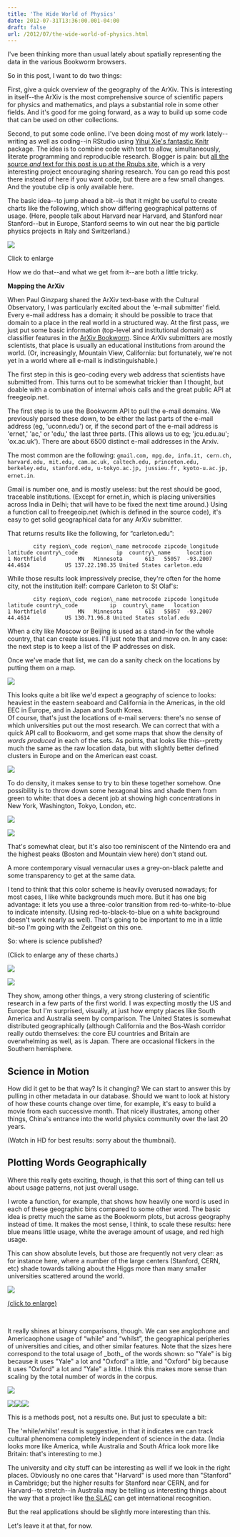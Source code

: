 ```yaml
---
title: 'The Wide World of Physics'
date: 2012-07-31T13:36:00.001-04:00
draft: false
url: /2012/07/the-wide-world-of-physics.html
---
```


I've been thinking more than usual lately about spatially representing the data in the various Bookworm browsers.

So in this post, I want to do two things:

First, give a quick overview of the geography of the ArXiv. This is interesting in itself--the ArXiv is the most comprehensive source of scientific papers for physics and mathematics, and plays a substantial role in some other fields. And it's good for me going forward, as a way to build up some code that can be used on other collections.

Second, to put some code online. I've been doing most of my work lately--writing as well as coding--in RStudio using [Yihui Xie's fantastic Knitr](http://yihui.name/knitr) package. The idea is to combine code with text to allow, simultaneously, literate programming and reproducible research. Blogger is pain: but [all the source _and_ text for this post is up at the Rpubs site](http://rpubs.com/benmschmidt/physics), which is a very interesting project encouraging sharing research. You can go read this post there instead of here if you want code, but there are a few small changes. And the youtube clip is only available here.

The basic idea--to jump ahead a bit--is that it might be useful to create charts like the following, which show differing geographical patterns of usage. (Here, people talk about Harvard near Harvard, and Stanford near Stanford--but in Europe, Stanford seems to win out near the big particle physics projects in Italy and Switzerland.)

[![](http://1.bp.blogspot.com/-3UhicLtodZM/UBgLiLrQH4I/AAAAAAAADhE/UVyL6BsMOcI/s640/9.png)](http://1.bp.blogspot.com/-3UhicLtodZM/UBgLiLrQH4I/AAAAAAAADhE/UVyL6BsMOcI/s1600/9.png)

Click to enlarge

How we do that--and what we get from it--are both a little tricky.

**Mapping the ArXiv**

When Paul Ginzparg shared the ArXiv text-base with the Cultural Observatory, I was particularly excited about the 'e-mail submitter' field. Every e-mail address has a domain; it should be possible to trace that domain to a place in the real world in a structured way. At the first pass, we just put some basic information (top-level and institutional domain) as classifier features in the [ArXiv Bookworm](http://arxiv.culturomics.org/). Since ArXiv submitters are mostly scientists, that place is usually an educational institutions from around the world. (Or, increasingly, Mountain View, California: but fortunately, we're not yet in a world where all e-mail is indistinguishable.)

The first step in this is geo-coding every web address that scientists have submitted from. This turns out to be somewhat trickier than I thought, but doable with a combination of internal whois calls and the great public API at freegeoip.net.

The first step is to use the Bookworm API to pull the e-mail domains. We previously parsed these down, to be either the last parts of the e-mail address (eg, 'uconn.edu') or, if the second part of the e-mail address is 'ernet,' 'ac,' or 'edu,' the last three parts. (This allows us to eg; 'jcu.edu.au'; 'ox.ac.uk'). There are about 6500 distinct e-mail addresses in the Arxiv.

The most common are the following: `gmail.com, mpg.de, infn.it, cern.ch, harvard.edu, mit.edu, cam.ac.uk, caltech.edu, princeton.edu, berkeley.edu, stanford.edu, u-tokyo.ac.jp, jussieu.fr, kyoto-u.ac.jp, ernet.in`.

Gmail is number one, and is mostly useless: but the rest should be good, traceable institutions. (Except for ernet.in, which is placing universities across India in Delhi; that will have to be fixed the next time around.) Using a function call to freegeoip.net (which is defined in the source code), it's easy to get solid geographical data for any ArXiv submitter.

That returns results like the following, for “carleton.edu”:

```
        city region\_code region\_name metrocode zipcode longitude latitude country\_code            ip  country\_name     location
1 Northfield          MN   Minnesota       613   55057  -93.2007  44.4614           US 137.22.198.35 United States carleton.edu
```

While those results look impressively precise, they're often for the home city, not the institution itelf: compare Carleton to St Olaf's:

```
        city region\_code region\_name metrocode zipcode longitude latitude country\_code          ip  country\_name   location
1 Northfield          MN   Minnesota       613   55057  -93.2007  44.4614           US 130.71.96.8 United States stolaf.edu
```

When a city like Moscow or Beijing is used as a stand-in for the whole country, that can create issues. I'll just note that and move on. In any case: the next step is to keep a list of the IP addresses on disk.

Once we've made that list, we can do a sanity check on the locations by putting them on a map.

[![](http://2.bp.blogspot.com/-7vhTbuhJ0QE/UBgKPbQalqI/AAAAAAAADfs/KRcwcgpFEY4/s640/1.png)](http://2.bp.blogspot.com/-7vhTbuhJ0QE/UBgKPbQalqI/AAAAAAAADfs/KRcwcgpFEY4/s1600/1.png)

This looks quite a bit like we'd expect a geography of science to looks: heaviest in the eastern seaboard and California in the Americas, in the old EEC in Europe, and in Japan and South Korea.  
Of course, that's just the locations of e-mail servers: there's no sense of which universities put out the most research. We can correct that with a quick API call to Bookworm, and get some maps that show the density of _words produced_ in each of the sets. As points, that looks like this--pretty much the same as the raw location data, but with slightly better defined clusters in Europe and on the American east coast.

[![](http://4.bp.blogspot.com/-HGrw_yqfC_k/UBgKT4AOG0I/AAAAAAAADgE/7djPgn41YbA/s1600/2.png)](http://4.bp.blogspot.com/-HGrw_yqfC_k/UBgKT4AOG0I/AAAAAAAADgE/7djPgn41YbA/s1600/2.png)

To do density, it makes sense to try to bin these together somehow. One possibility is to throw down some hexagonal bins and shade them from green to white: that does a decent job at showing high concentrations in New York, Washington, Tokyo, London, etc.

[![](http://3.bp.blogspot.com/-nLmyPRC9xek/UBgKUhLFQrI/AAAAAAAADgM/PWZHDn-p1DI/s1600/3.png)](http://3.bp.blogspot.com/-nLmyPRC9xek/UBgKUhLFQrI/AAAAAAAADgM/PWZHDn-p1DI/s1600/3.png)

[![](http://2.bp.blogspot.com/-3HMLQGQ_Pko/UBgKVUsr3FI/AAAAAAAADgU/9G9g_GXGvlk/s1600/4.png)](http://2.bp.blogspot.com/-3HMLQGQ_Pko/UBgKVUsr3FI/AAAAAAAADgU/9G9g_GXGvlk/s1600/4.png)

That's somewhat clear, but it's also too reminiscent of the Nintendo era and the highest peaks (Boston and Mountain view here) don't stand out.

A more contemporary visual vernacular uses a grey-on-black palette and some transparency to get at the same data.

I tend to think that this color scheme is heavily overused nowadays; for most cases, I like white backgrounds much more. But it has one big advantage: it lets you use a three-color transition from red-to-white-to-blue to indicate intensity. (Using red-to-black-to-blue on a white background doesn't work nearly as well). That's going to be important to me in a little bit–so I'm going with the Zeitgeist on this one.

So: where is science published?

(Click to enlarge any of these charts.)

[![](http://1.bp.blogspot.com/-GKFQn9-BlOU/UBgKWAy7xKI/AAAAAAAADgc/IF6zKnQe4_w/s640/5.png)](http://1.bp.blogspot.com/-GKFQn9-BlOU/UBgKWAy7xKI/AAAAAAAADgc/IF6zKnQe4_w/s1600/5.png)

[![](http://2.bp.blogspot.com/-tjVgzr6FoKI/UBgLgQaFwqI/AAAAAAAADgs/tDmJcy1DXDY/s640/6.png)](http://2.bp.blogspot.com/-tjVgzr6FoKI/UBgLgQaFwqI/AAAAAAAADgs/tDmJcy1DXDY/s1600/6.png)

They show, among other things, a very strong clustering of scientific research in a few parts of the first world. I was expecting mostly the US and Europe: but I'm surprised, visually, at just how empty places like South America and Australia seem by comparison. The United States is somewhat distributed geographically (although California and the Bos-Wash corridor really outdo themselves: the core EU countries and Britain are overwhelming as well, as is Japan. There are occasional flickers in the Southern hemisphere.

## Science in Motion

How did it get to be that way? Is it changing? We can start to answer this by pulling in other metadata in our database. Should we want to look at history of how these counts change over time, for example, it's easy to build a movie from each successive month. That nicely illustrates, among other things, China's entrance into the world physics community over the last 20 years.

(Watch in HD for best results: sorry about the thumbnail).

## Plotting Words Geographically

Where this really gets exciting, though, is that this sort of thing can tell us about usage patterns, not just overall usage.

I wrote a function, for example, that shows how heavily one word is used in each of these geographic bins compared to some other word. The basic idea is pretty much the same as the Bookworm plots, but across geography instead of time. It makes the most sense, I think, to scale these results: here blue means little usage, white the average amount of usage, and red high usage.

This can show absolute levels, but those are frequently not very clear: as for instance here, where a number of the large centers (Stanford, CERN, etc) shade towards talking about the Higgs more than many smaller universities scattered around the world.

[![](http://3.bp.blogspot.com/-zpbulPXpUaQ/UBgLg5RnJfI/AAAAAAAADg0/qU4yrv45vJc/s640/7.png)](http://3.bp.blogspot.com/-zpbulPXpUaQ/UBgLg5RnJfI/AAAAAAAADg0/qU4yrv45vJc/s1600/7.png)

[(click to enlarge)](http://1.bp.blogspot.com/-weKSQivbQOg/UBgLhnkwIYI/AAAAAAAADg8/Z-inT78paZg/s1600/8.png)

[  
](http://1.bp.blogspot.com/-3UhicLtodZM/UBgLiLrQH4I/AAAAAAAADhE/UVyL6BsMOcI/s1600/9.png)

It really shines at binary comparisons, though. We can see anglophone and Americaophone usage of “while” and “whilst”, the geographical peripheries of universities and cities, and other similar features. Note that the sizes here correspond to the total usage of \_both\_ of the words shown: so "Yale" is big because it uses "Yale" a lot and "Oxford" a little, and "Oxford" big because it uses "Oxford" a lot and "Yale" a little. I think this makes more sense than scaling by the total number of words in the corpus.

[![](http://1.bp.blogspot.com/-weKSQivbQOg/UBgLhnkwIYI/AAAAAAAADg8/Z-inT78paZg/s640/8.png)](http://1.bp.blogspot.com/-weKSQivbQOg/UBgLhnkwIYI/AAAAAAAADg8/Z-inT78paZg/s1600/8.png)

[![](http://3.bp.blogspot.com/-gEh6KVPpvkg/UBgKTeBYQEI/AAAAAAAADf8/BIDXLvPx9_M/s640/11.png)](http://3.bp.blogspot.com/-gEh6KVPpvkg/UBgKTeBYQEI/AAAAAAAADf8/BIDXLvPx9_M/s1600/11.png)[![](http://4.bp.blogspot.com/-OFZ9Z9VkS8Y/UBgKSvGGpXI/AAAAAAAADf0/zx9Amjf7MR8/s640/10.png)](http://4.bp.blogspot.com/-OFZ9Z9VkS8Y/UBgKSvGGpXI/AAAAAAAADf0/zx9Amjf7MR8/s1600/10.png)[![](http://1.bp.blogspot.com/-3UhicLtodZM/UBgLiLrQH4I/AAAAAAAADhE/UVyL6BsMOcI/s640/9.png)](http://1.bp.blogspot.com/-3UhicLtodZM/UBgLiLrQH4I/AAAAAAAADhE/UVyL6BsMOcI/s1600/9.png)

This is a methods post, not a results one. But just to speculate a bit:

The 'while/whilst' result is suggestive, in that it indicates we can track cultural phenomena completely independent of science in the data. (India looks more like America, while Australia and South Africa look more like Britain: that's interesting to me.)

The university and city stuff can be interesting as well if we look in the right places. Obviously no one cares that "Harvard" is used more than "Stanford" in Cambridge; but the higher results for Stanford near CERN, and for Harvard--to stretch--in Australia may be telling us interesting things about the way that a project like [the SLAC](http://www.slac.stanford.edu/) can get international recognition.

But the real applications should be slightly more interesting than this.

Let's leave it at that, for now.
